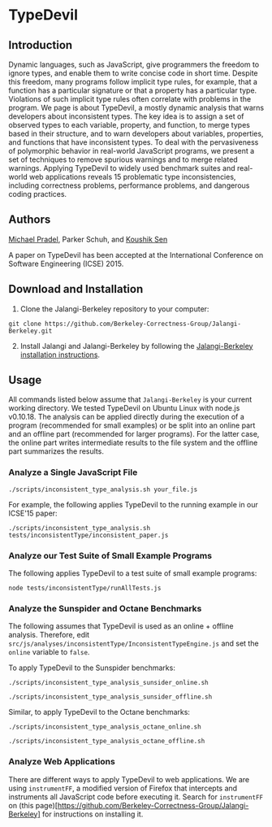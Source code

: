 TypeDevil
=========

## Introduction

Dynamic languages, such as JavaScript, give programmers the freedom to ignore types, and enable them to write concise code in short time. Despite this freedom, many programs follow implicit type rules, for example, that a function has a particular signature or that a property has a particular type. Violations of such implicit type rules often correlate with problems in the program. We page is about TypeDevil, a mostly dynamic analysis that warns developers about inconsistent types. The key idea is to assign a set of observed types to each variable, property, and function, to merge types based in their structure, and to warn developers about variables, properties, and functions that have inconsistent types. To deal with the pervasiveness of polymorphic behavior in real-world JavaScript programs, we present a set of techniques to remove spurious warnings and to merge related warnings. Applying TypeDevil to widely used benchmark suites and real-world web applications reveals 15 problematic type inconsistencies, including correctness problems, performance problems, and dangerous coding practices.


## Authors

[Michael Pradel](http://mp.binaervarianz.de/), Parker Schuh, and [Koushik Sen](http://srl.cs.berkeley.edu/~ksen/)

A paper on TypeDevil has been accepted at the International Conference on Software Engineering (ICSE) 2015.


## Download and Installation

1. Clone the Jalangi-Berkeley repository to your computer:
```
git clone https://github.com/Berkeley-Correctness-Group/Jalangi-Berkeley.git
```

2. Install Jalangi and Jalangi-Berkeley by following the [Jalangi-Berkeley installation instructions](https://github.com/Berkeley-Correctness-Group/Jalangi-Berkeley).


## Usage

All commands listed below assume that ```Jalangi-Berkeley``` is your current working directory. We tested TypeDevil on Ubuntu Linux with node.js v0.10.18. The analysis can be applied directly during the execution of a program (recommended for small examples) or be split into an online part and an offline part (recommended for larger programs). For the latter case, the online part writes intermediate results to the file system and the offline part summarizes the results.


### Analyze a Single JavaScript File

```./scripts/inconsistent_type_analysis.sh your_file.js```

For example, the following applies TypeDevil to the running example in our ICSE'15 paper:

```./scripts/inconsistent_type_analysis.sh tests/inconsistentType/inconsistent_paper.js```


### Analyze our Test Suite of Small Example Programs

The following applies TypeDevil to a test suite of small example programs:

```node tests/inconsistentType/runAllTests.js```


### Analyze the Sunspider and Octane Benchmarks

The following assumes that TypeDevil is used as an online + offline analysis. Therefore, edit ```src/js/analyses/inconsistentType/InconsistentTypeEngine.js``` and set the ```online``` variable to ```false```.

To apply TypeDevil to the Sunspider benchmarks:

```./scripts/inconsistent_type_analysis_sunsider_online.sh```

```./scripts/inconsistent_type_analysis_sunsider_offline.sh```

Similar, to apply TypeDevil to the Octane benchmarks:

```./scripts/inconsistent_type_analysis_octane_online.sh```

```./scripts/inconsistent_type_analysis_octane_offline.sh```


### Analyze Web Applications

There are different ways to apply TypeDevil to web applications. We are using ```instrumentFF```, a modified version of Firefox that intercepts and instruments all JavaScript code before executing it. Search for ```instrumentFF``` on (this page)[https://github.com/Berkeley-Correctness-Group/Jalangi-Berkeley] for instructions on installing it.

